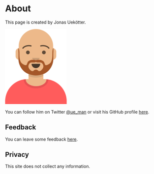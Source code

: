 # About

This page is created by Jonas Uekötter.

<img width="200" height="auto" src="/jonas.svg"/>

You can follow him on Twitter [@ue_man](https://twitter.com/ue_man) or visit his GitHub profile [here](https://github.com/ueman).

## Feedback

You can leave some feedback [here](https://github.com/app-checklist/app-checklist/discussions/categories/feedback).

## Privacy

This site does not collect any information.